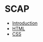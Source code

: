 # SCAP

- [Introduction](https://github.com/hohll/SCAP/blob/main/Introduction/HTML%205%20_%20CSS%203%20_%20JS%20-%20Introduction.pdf)
- [HTML](https://github.com/hohll/SCAP/blob/main/HTML/HTML%20les%20derni%C3%A8res%20nouveaut%C3%A9s.pdf)
- [CSS](https://github.com/hohll/SCAP/blob/main/CSS/CSS%203%20rappels%20et%20nouveaut%C3%A9s%20-%201%20.pdf)
